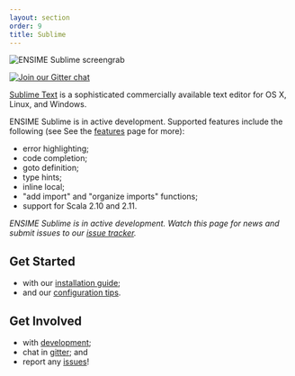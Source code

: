 ```yaml
---
layout: section
order: 9
title: Sublime
---
```


![ENSIME Sublime screengrab](img/sublime-screenshot.png)

[![Join our Gitter chat][gitter-badge]][gitter]

[Sublime Text][sublime] is a sophisticated commercially available text editor for OS X, Linux, and Windows.

ENSIME Sublime is in active development. Supported features include the following (see See the [features][features] page for more):

- error highlighting;
- code completion;
- goto definition;
- type hints;
- inline local;
- "add import" and "organize imports" functions;
- support for Scala 2.10 and 2.11.

*ENSIME Sublime is in active development. Watch this page for news and submit issues to our [issue tracker][issues].*

## Get Started

- with our [installation guide][installation];
- and our [configuration tips][configuration].

## Get Involved

- with [development];
- chat in [gitter]; and
- report any [issues][issues]!



[configuration]: configuration
[development]: development
[features]: features
[gitter-badge]: https://badges.gitter.im/Join%20Chat.svg
[gitter]: https://gitter.im/ensime/ensime-sublime
[installation]: installation
[issues]: https://github.com/ensime/ensime-sublime/issues
[sublime]: https://sublimetext.com
